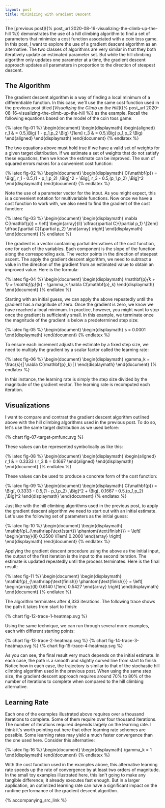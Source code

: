 ```yaml
---
layout: post
title: Minimizing with Gradient Descent
---
```


The [previous post]({% post_url 2020-08-16-visualizing-the-climb-up-the-hill %}) demonstrates the use of a hill climbing algorithm to find a set of parameters that minimize a cost function associated with a coin toss game. In this post, I want to explore the use of a gradient descent algorithm as an alternative. The two classes of algorithms are very similar in that they both iteratively update an estimated parameter set. But while the hill climbing algorithm only updates one parameter at a time, the gradient descent approach updates all parameters in proportion to the direction of steepest descent.

<!--excerpt-->

## The Algorithm

The gradient descent algorithm is a way of finding a local minimum of a differentiable function. In this case, we'll use the same cost function used in the previous post titled [*Visualizing the Climb up the Hill*]({% post_url 2020-08-16-visualizing-the-climb-up-the-hill %}) as the example. Recall the following equations based on the model of the coin toss game:

{% latex fig-01 %}
    \begin{document}
    \begin{displaymath}
    \begin{aligned}
    r_1 & = 0.5\,\Big( 1 - p_1\,p_2 \Big)
    \\[1em]
    r_3 & = 0.5\,\Big( p_1\,p_2 \Big)
    \end{aligned}
    \end{displaymath}
    \end{document}
{% endlatex %}

The two equations above must hold true if we have a valid set of weights for a given target distribution. If we estimate a set of weights that do not satisfy these equations, then we know the estimate can be improved. The sum of squared errors makes for a convenient cost function:

{% latex fig-02 %}
    \begin{document}
    \begin{displaymath}
    C(\mathbf{p})
    =
    \Big[\, r_1 - 0.5\,(1 - p_1\,p_2) \,\Big]^2 + \Big[\, r_3 - 0.5\,(p_1\,p_2) \,\Big]^2
    \end{displaymath}
    \end{document}
{% endlatex %}

Note the use of a parameter vector for the input. As you might expect, this is a convenient notation for multivariable functions. Now once we have a cost function to work with, we also need to find the gradient of the cost function:

{% latex fig-03 %}
    \begin{document}
    \begin{displaymath}
    \nabla C(\mathbf{p})
    =
    \left[
    \begin{array}{ll}
    \dfrac{\partial C}{\partial p_1}
    \\[2em]
    \dfrac{\partial C}{\partial p_2}
    \end{array}
    \right]
    \end{displaymath}
    \end{document}
{% endlatex %}

The gradient is a vector containing partial derivatives of the cost function, one for each of the variables. Each component is the slope of the function along the corresponding axis. The vector points in the direction of steepest ascent. The apply the gradient descent algorithm, we need to subtract a value in the direction of the gradient from an estimated value to obtain an improved value. Here is the formula:

{% latex fig-04 %}
    \begin{document}
    \begin{displaymath}
    \mathbf{p}_{k + 1} = \mathbf{p}_{k} - \gamma_k \nabla C(\mathbf{p}_k)
    \end{displaymath}
    \end{document}
{% endlatex %}

Starting with an initial guess, we can apply the above repeatedly until the gradient has a magnitude of zero. Once the gradient is zero, we know we have reached a local minimum. In practice, however, you might want to stop once the gradient is sufficiently small. In this example, we terminate once the magnitude of the gradient is below a predetermined step size:

{% latex fig-05 %}
    \begin{document}
    \begin{displaymath}
    s = 0.0001
    \end{displaymath}
    \end{document}
{% endlatex %}

To ensure each increment adjusts the estimate by a fixed step size, we need to multiply the gradient by a scalar factor called the learning rate:

{% latex fig-06 %}
    \begin{document}
    \begin{displaymath}
    \gamma_k = \frac{s}{\| \nabla C(\mathbf{p}_k) \|}
    \end{displaymath}
    \end{document}
{% endlatex %}

In this instance, the learning rate is simply the step size divided by the magnitude of the gradient vector. The learning rate is recomputed each iteration.

## Visualizations

I want to compare and contrast the gradient descent algorithm outlined above with the hill climbing algorithms used in the previous post. To do so, let's use the same target distribution as we used before:

{% chart fig-07-target-pmfunc.svg %}

These values can be represented symbolically as like this:

{% latex fig-08 %}
    \begin{document}
    \begin{displaymath}
    \begin{aligned}
    r_1 & = 0.3333
    \\
    r_3 & = 0.1667
    \end{aligned}
    \end{displaymath}
    \end{document}
{% endlatex %}

These values can be used to produce a concrete form of the cost function:

{% latex fig-09 %}
    \begin{document}
    \begin{displaymath}
    C(\mathbf{p})
    =
    \Big[\, 0.3333 - 0.5\,(1 - p_1\,p_2) \,\Big]^2 + \Big[\, 0.1667 - 0.5\,(p_1\,p_2) \,\Big]^2
    \end{displaymath}
    \end{document}
{% endlatex %}

Just like with the hill climbing algorithms used in the previous post, to apply the gradient descent algorithm we need to start out with an initial estimate. Let's use the following set of parameters as the initial guess:

{% latex fig-10 %}
    \begin{document}
    \begin{displaymath}
    \mathbf{p}_{\mathrlap{\text{start}}
    \phantom{\text{finish}}}
    =
    \left[
    \begin{array}{ll}
    0.3500
    \\[1em]
    0.2000
    \end{array}
    \right]
    \end{displaymath}
    \end{document}
{% endlatex %}

Applying the gradient descent procedure using the above as the initial input, the output of the first iteration is the input to the second iteration. The estimate is updated repeatedly until the process terminates. Here is the final result:

{% latex fig-11 %}
    \begin{document}
    \begin{displaymath}
    \mathbf{p}_{\mathrlap{\text{finish}}
    \phantom{\text{finish}}}
    =
    \left[
    \begin{array}{ll}
    0.6140
    \\[1em]
    0.5427
    \end{array}
    \right]
    \end{displaymath}
    \end{document}
{% endlatex %}

The algorithm terminates after 4,333 iterations. The following trace shows the path it takes from start to finish:

{% chart fig-12-trace-1-heatmap.svg %}

Using the same technique, we can run through several more examples, each with different starting points:

{% chart fig-13-trace-2-heatmap.svg %}
{% chart fig-14-trace-3-heatmap.svg %}
{% chart fig-15-trace-4-heatmap.svg %}

As you can see, the final result very much depends on the initial estimate. In each case, the path is a smooth and slightly curved line from start to finish. Notice how in each case, the trajectory is similar to that of the stochastic hill climbing algorithm used in the previous post. When using the same step size, the gradient descent approach requires around 70% to 80% of the number of iterations to complete when compared to the hill climbing alternative.

## Learning Rate

Each one of the examples illustrated above requires over a thousand iterations to complete. Some of them require over four thousand iterations. The number of iterations required depends largely on the learning rate. I think it's worth pointing out here that other learning rate schemes are possible. Some learning rates may yield a much faster convergence than the one used here. Consider this alternative:

{% latex fig-16 %}
    \begin{document}
    \begin{displaymath}
    \gamma_k = 1
    \end{displaymath}
    \end{document}
{% endlatex %}

With the cost function used in the examples above, this alternative learning rate speeds up the rate of convergence by at least two orders of magnitude. In the small toy examples illustrated here, this isn't going to make any tangible difference; it already executes fast enough. But in a larger application, an optimized learning rate can have a significant impact on the runtime performance of the gradient descent algorithm.

{% accompanying_src_link %}
